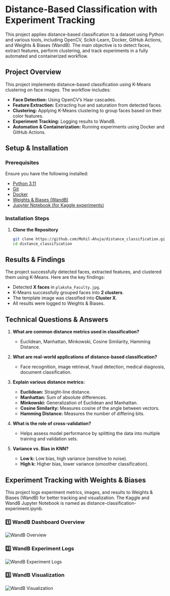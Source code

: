 # Distance-Based Classification with Experiment Tracking

This project applies distance-based classification to a dataset using Python and various tools, including OpenCV, Scikit-Learn, Docker, GitHub Actions, and Weights & Biases (WandB). The main objective is to detect faces, extract features, perform clustering, and track experiments in a fully automated and containerized workflow.

## Project Overview

This project implements distance-based classification using K-Means clustering on face images. The workflow includes:
- **Face Detection:** Using OpenCV’s Haar cascades.
- **Feature Extraction:** Extracting hue and saturation from detected faces.
- **Clustering:** Applying K-Means clustering to group faces based on their color features.
- **Experiment Tracking:** Logging results to WandB.
- **Automation & Containerization:** Running experiments using Docker and GitHub Actions.


## Setup & Installation

### Prerequisites
Ensure you have the following installed:
- [Python 3.11](https://www.python.org/downloads/)
- [Git](https://git-scm.com/downloads)
- [Docker](https://www.docker.com/products/docker-desktop)
- [Weights & Biases (WandB)](https://wandb.ai/site)
- [Jupyter Notebook (for Kaggle experiments)](https://jupyter.org/install)

### Installation Steps
1. **Clone the Repository**
   ```bash
   git clone https://github.com/Mohil-Ahuja/distance_classification.git
   cd distance_classification


## Results & Findings

The project successfully detected faces, extracted features, and clustered them using K-Means. Here are the key findings:
- Detected **X faces** in `plaksha_Faculty.jpg`.
- K-Means successfully grouped faces into **2 clusters**.
- The template image was classified into **Cluster X**.
- All results were logged to Weights & Biases.

## Technical Questions & Answers

1. **What are common distance metrics used in classification?**
   - Euclidean, Manhattan, Minkowski, Cosine Similarity, Hamming Distance.

2. **What are real-world applications of distance-based classification?**
   - Face recognition, image retrieval, fraud detection, medical diagnosis, document classification.

3. **Explain various distance metrics:**
   - **Euclidean:** Straight-line distance.
   - **Manhattan:** Sum of absolute differences.
   - **Minkowski:** Generalization of Euclidean and Manhattan.
   - **Cosine Similarity:** Measures cosine of the angle between vectors.
   - **Hamming Distance:** Measures the number of differing bits.

4. **What is the role of cross-validation?**
   - Helps assess model performance by splitting the data into multiple training and validation sets.

5. **Variance vs. Bias in KNN?**
   - **Low k:** Low bias, high variance (sensitive to noise).
   - **High k:** Higher bias, lower variance (smoother classification).


## Experiment Tracking with Weights & Biases

This project logs experiment metrics, images, and results to Weights & Biases (WandB) for better tracking and visualization.
The Kaggle and WandB Jupyter Notebook is named as distance-classification-experiment.ipynb.

### 1️⃣ WandB Dashboard Overview
![WandB Overview](https://raw.githubusercontent.com/Mohil-Ahuja/distance_classification/main/images/Dashboard1.png)

### 2️⃣ WandB Experiment Logs
![WandB Experiment Logs](https://raw.githubusercontent.com/Mohil-Ahuja/distance_classification/main/images/Dashboard2.png)

### 3️⃣ WandB Visualization
![WandB Visualization](https://raw.githubusercontent.com/Mohil-Ahuja/distance_classification/main/images/Dashboard3.png)



